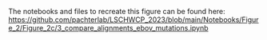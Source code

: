 The notebooks and files to recreate this figure can be found here:  
https://github.com/pachterlab/LSCHWCP_2023/blob/main/Notebooks/Figure_2/Figure_2c/3_compare_alignments_ebov_mutations.ipynb